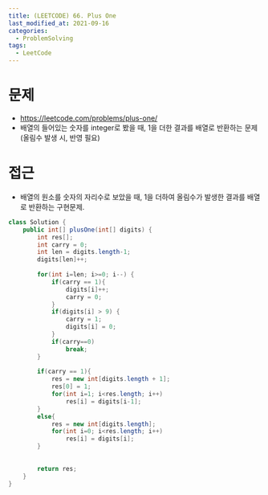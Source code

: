 ```yaml
---
title: (LEETCODE) 66. Plus One
last_modified_at: 2021-09-16
categories: 
  - ProblemSolving
tags:
  - LeetCode
---
```

# 문제
- https://leetcode.com/problems/plus-one/
- 배열의 들어있는 숫자를 integer로 봤을 때, 1을 더한 결과를 배열로 반환하는 문제 (올림수 발생 시, 반영 필요)

# 접근
- 배열의 원소를 숫자의 자리수로 보았을 때, 1을 더하여 올림수가 발생한 결과를 배열로 반환하는 구현문제.

```java
class Solution {
    public int[] plusOne(int[] digits) {
        int res[];
        int carry = 0;
        int len = digits.length-1;
        digits[len]++;
        
        for(int i=len; i>=0; i--) {
            if(carry == 1){
                digits[i]++;
                carry = 0;
            }
            if(digits[i] > 9) {
                carry = 1;
                digits[i] = 0;
            }
            if(carry==0)
                break;
        }
        
        if(carry == 1){
            res = new int[digits.length + 1];
            res[0] = 1;
            for(int i=1; i<res.length; i++)
                res[i] = digits[i-1];
        }
        else{
            res = new int[digits.length];
            for(int i=0; i<res.length; i++)
                res[i] = digits[i];            
        }
        
        
        return res;
    }
}
```

